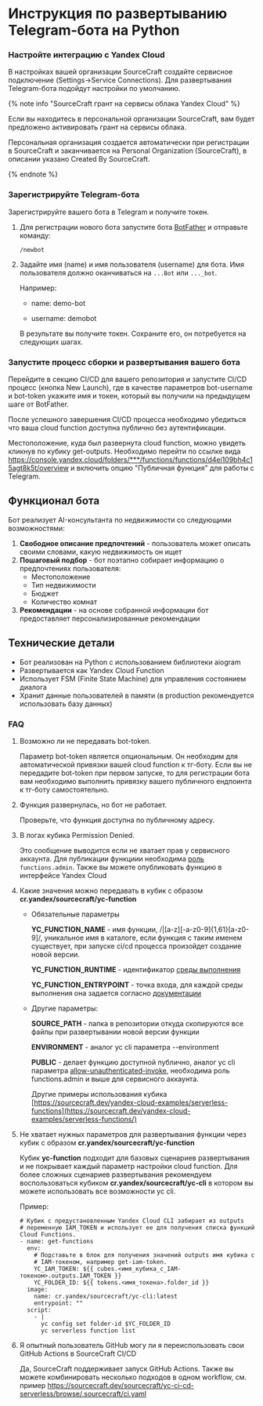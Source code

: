 # Инструкция по развертыванию Telegram-бота на Python

### Настройте интеграцию с Yandex Cloud

В настройках вашей организации SourceCraft создайте сервисное подключение (Settings->Service Connections). Для развертывания Telegram-бота подойдут настройки по умолчанию.

{% note info "SourceCraft грант на сервисы облака Yandex Cloud" %}

Если вы находитесь в персональной организации SourceCraft, вам будет предложено активировать грант на сервисы облака.

Персональная организация создается автоматически при регистрации в SourceCraft и заканчивается на Personal Organization (SourceСraft), в описании указано Created By SourceCraft.

{% endnote %}

### Зарегистрируйте Telegram-бота

Зарегистрируйте вашего бота в Telegram и получите токен.

1. Для регистрации нового бота запустите бота [BotFather](https://t.me/BotFather) и отправьте команду:

   ```
   /newbot
   ```

2. Задайте имя (name) и имя пользователя (username) для бота. Имя пользователя должно оканчиваться на `...Bot` или `..._bot`.

   Например:

   * name: demo-bot

   * username: demobot

   В результате вы получите токен. Сохраните его, он потребуется на следующих шагах.

### Запустите процесс сборки и развертывания вашего бота

Перейдите в секцию CI/CD для вашего репозитория и запустите CI/CD процесс (кнопка New Launch), где в качестве параметров bot-username и bot-token укажите имя и токен, который вы получили на предыдущем шаге от BotFather.

После успешного завершения CI/CD процесса необходимо убедиться что ваша cloud function доступна публично без аутентификации.

Местоположение, куда был развернута cloud function, можно увидеть кликнув по кубику get-outputs. Необходимо перейти по ссылке вида https://console.yandex.cloud/folders/***/functions/functions/d4ei109bh4c15agt8k5t/overview и включить опцию "Публичная функция" для работы с Telegram.

## Функционал бота

Бот реализует AI-консультанта по недвижимости со следующими возможностями:

1. **Свободное описание предпочтений** - пользователь может описать своими словами, какую недвижимость он ищет
2. **Пошаговый подбор** - бот поэтапно собирает информацию о предпочтениях пользователя:
   - Местоположение
   - Тип недвижимости
   - Бюджет
   - Количество комнат
3. **Рекомендации** - на основе собранной информации бот предоставляет персонализированные рекомендации

## Технические детали

- Бот реализован на Python с использованием библиотеки aiogram
- Развертывается как Yandex Cloud Function
- Использует FSM (Finite State Machine) для управления состоянием диалога
- Хранит данные пользователей в памяти (в production рекомендуется использовать базу данных)

### **FAQ**

1. Возможно ли не передавать bot-token.

   Параметр bot-token является опциональным. Он необходим для автоматической привязки вашей cloud function к тг-боту. Если вы не передадите bot-token при первом запуске, то для регистрации бота вам необходимо выполнить привязку вашего публичного ендпоинта к тг-боту самостоятельно.

2. Функция развернулась, но бот не работает.

   Проверьте, что функция доступна по публичному адресу.

3. В логах кубика Permission Denied.

   Это сообщение выводится если не хватает прав у сервисного аккаунта. Для публикации функциии необходима [роль](https://yandex.cloud/ru/docs/functions/security/#functions-admin) `functions.admin`. Также вы можете опубликовать функцию в интерфейсе Yandex Cloud

4. Какие значения можно передавать в кубик с образом **cr.yandex/sourcecraft/yc-function**

   * Обязательные параметры

     **YC_FUNCTION_NAME** - имя функции, /|[a-z][-a-z0-9]{1,61}[a-z0-9]/, уникальное имя в каталоге, если функция с таким именем существует, при запуске ci/cd процесса произойдет создание новой версии.

     **YC_FUNCTION_RUNTIME** - идентификатор [среды выполнения](https://yandex.cloud/ru/docs/functions/concepts/runtime/#runtimes)

     **YC_FUNCTION_ENTRYPOINT** - точка входа, для каждой среды выполнения она задается согласно [документации](https://yandex.cloud/ru/docs/functions/quickstart/create-function/)

   * Другие параметры:

     **SOURCE_PATH** - папка в репозитории откуда скопируются все файлы при развертывании новой версии функции

     **ENVIRONMENT** - аналог yc cli параметра --environment

     **PUBLIC** - делает функцию доступной публично, аналог yc cli параметра [allow-unauthenticated-invoke](https://yandex.cloud/ru/docs/cli/cli-ref/serverless/cli-ref/function/allow-unauthenticated-invoke), необходима роль functions.admin и выше для сервисного аккаунта.

     Другие примеры использования кубика [https://sourcecraft.dev/yandex-cloud-examples/serverless-functions](https://sourcecraft.dev/yandex-cloud-examples/serverless-functions/)

5. Не хватает нужных параметров для развертывания функции через кубик с образом **cr.yandex/sourcecraft/yc-function**

   Кубик **yc-function** подходит для базовых сценариев развертывания и не покрывает каждый параметр настройки cloud function. Для более сложных сценариев развертывания рекомендуем воспользоваться кубиком **cr.yandex/sourcecraft/yc-cli** в котором вы можете использовать все возможности yc cli.

   Пример:

   ```
   # Кубик с предустановленным Yandex Cloud CLI забирает из outputs 
   # переменную IAM_TOKEN и использует ее для получения списка функций Cloud Functions.
   - name: get-functions
     env:
       # Подставьте в блок для получения значений outputs имя кубика с
       # IAM-токеном, например get-iam-token.
       YC_IAM_TOKEN: ${{ cubes.<имя_кубика_с_IAM-токеном>.outputs.IAM_TOKEN }}
       YC_FOLDER_ID: ${{ tokens.<имя_токена>.folder_id }}
     image: 
       name: cr.yandex/sourcecraft/yc-cli:latest
       entrypoint: ""
     script:
       - |
         yc config set folder-id $YC_FOLDER_ID
         yc serverless function list
   ```

6. Я опытный пользователь GitHub могу ли я переиспользовать свои GitHub Actions в SourceCraft CI/CD

   Да, SourceCraft поддерживает запуск GitHub Actions. Также вы можете комбинировать несколько подходов в одном workflow, см. пример <https://sourcecraft.dev/sourcecraft/yc-ci-cd-serverless/browse/.sourcecraft/ci.yaml>